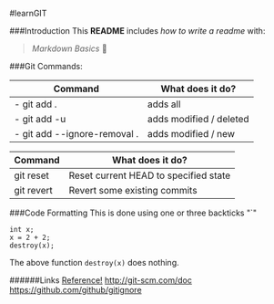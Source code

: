 #learnGIT

###Introduction
This **README** includes _how to write a readme_ with:
> *Markdown Basics* :panda_face: 

###Git Commands: 

Command                      |  What does it do?
------------                 | ---------------
- git add .                  |  adds all
- git add -u                 |  adds modified / deleted
- git add --ignore-removal . |  adds modified / new

Command       | What does it do?
------------- | ----------------
git reset     | Reset current HEAD to specified state
git revert    | Revert some existing commits

###Code Formatting 
This is done using one or three backticks "`"
```
int x;
x = 2 + 2;
destroy(x);
```
The above function `destroy(x)` does nothing. 




######Links
[Reference!](http://git-scm.com/doc)
http://git-scm.com/doc
https://github.com/github/gitignore
